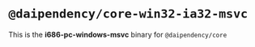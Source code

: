 # `@daipendency/core-win32-ia32-msvc`

This is the **i686-pc-windows-msvc** binary for `@daipendency/core`
